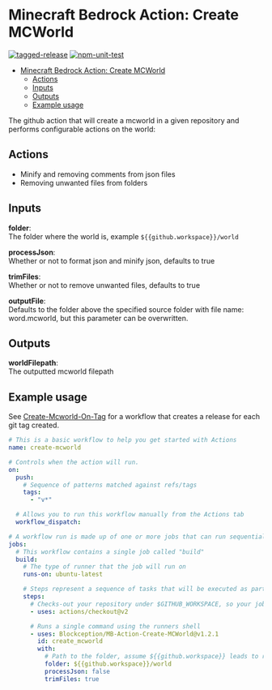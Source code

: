 # Minecraft Bedrock Action: Create MCWorld

[![tagged-release](https://github.com/Blockception/MB-Action-Create-MCWorld/actions/workflows/tagged-release.yml/badge.svg)](https://github.com/Blockception/MB-Action-Create-MCWorld/actions/workflows/tagged-release.yml)
[![npm-unit-test](https://github.com/Blockception/MB-Action-Create-MCWorld/actions/workflows/npm-test.yml/badge.svg)](https://github.com/Blockception/MB-Action-Create-MCWorld/actions/workflows/npm-test.yml)

- [Minecraft Bedrock Action: Create MCWorld](#minecraft-bedrock-action-create-mcworld)
  - [Actions](#actions)
  - [Inputs](#inputs)
  - [Outputs](#outputs)
  - [Example usage](#example-usage)

The github action that will create a mcworld in a given repository and performs configurable actions on the world:

## Actions

- Minify and removing comments from json files
- Removing unwanted files from folders

## Inputs

**folder**:  
The folder where the world is, example `${{github.workspace}}/world`

**processJson**:  
Whether or not to format json and minify json, defaults to true

**trimFiles**:  
Whether or not to remove unwanted files, defaults to true

**outputFile**:  
Defaults to the folder above the specified source folder with file name: word.mcworld, but this parameter can be overwritten.

## Outputs

**worldFilepath**:  
The outputted mcworld filepath

## Example usage

See [Create-Mcworld-On-Tag](examples/Create-Mcworld-On-Tag.yml) for a workflow that creates a release for each git tag created.

```yml
# This is a basic workflow to help you get started with Actions
name: create-mcworld

# Controls when the action will run.
on:
  push:
    # Sequence of patterns matched against refs/tags
    tags:
      - "v*"

  # Allows you to run this workflow manually from the Actions tab
  workflow_dispatch:

# A workflow run is made up of one or more jobs that can run sequentially or in parallel
jobs:
  # This workflow contains a single job called "build"
  build:
    # The type of runner that the job will run on
    runs-on: ubuntu-latest

    # Steps represent a sequence of tasks that will be executed as part of the job
    steps:
      # Checks-out your repository under $GITHUB_WORKSPACE, so your job can access it
      - uses: actions/checkout@v2

      # Runs a single command using the runners shell
      - uses: Blockception/MB-Action-Create-MCWorld@v1.2.1
        id: create_mcworld
        with:
          # Path to the folder, assume ${{github.workspace}} leads to root of the repo
          folder: ${{github.workspace}}/world
          processJson: false
          trimFiles: true
```
